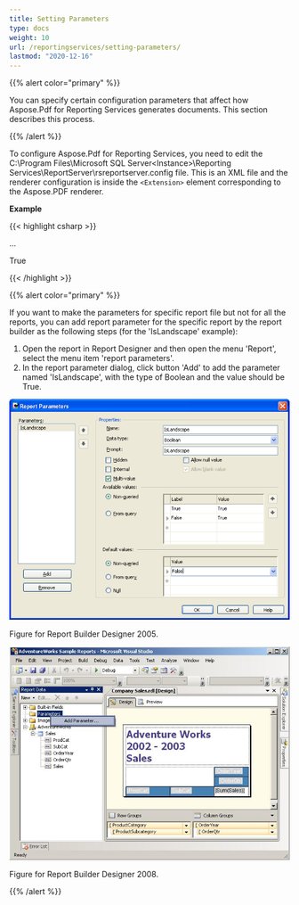 ```yaml
---
title: Setting Parameters
type: docs
weight: 10
url: /reportingservices/setting-parameters/
lastmod: "2020-12-16"
---
```


{{% alert color="primary" %}}

You can specify certain configuration parameters that affect how Aspose.Pdf for Reporting Services generates documents. This section describes this process.

{{% /alert %}}

To configure Aspose.Pdf for Reporting Services, you need to edit the C:\Program Files\Microsoft SQL Server\<Instance>\Reporting Services\ReportServer\rsreportserver.config file. This is an XML file and the renderer configuration is inside the ```<Extension>``` element corresponding to the Aspose.PDF renderer.

**Example**

{{< highlight csharp >}}

 <Render>

...

<Extension Name="APPDF" Type=" Aspose.PDF.ReportingServices.Renderer,Aspose.PDF.ReportingServices ">

<!--Insert configuration elements for exporting to PDF here. The following is an example

For PageOrientation -->

<Configuration>

<IsLandscape>True</IsLandscape>

</Configuration>

</Extension>

</Render>



{{< /highlight >}}

{{% alert color="primary" %}}

If you want to make the parameters for specific report file but not for all the reports, you can add report parameter for the specific report by the report builder as the following steps (for the 'IsLandscape' example):

1. Open the report in Report Designer and then open the menu 'Report', select the menu item 'report parameters'.
1. In the report parameter dialog, click button 'Add' to add the parameter named 'IsLandscape', with the type of Boolean and the value should be True.

![todo:image_alt_text](setting-parameters_1.png)


Figure for Report Builder Designer 2005.

![todo:image_alt_text](setting-parameters_2.png)


Figure for Report Builder Designer 2008.

{{% /alert %}}
